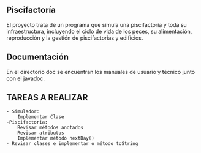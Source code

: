 ## Piscifactoría

El proyecto trata de un programa que simula una piscifactoría y toda su infraestructura, incluyendo el ciclo de vida de los peces, su alimentación, reproducción y la gestión de piscifactorías y edificios.


## Documentación

En el directorio doc se encuentran los manuales de usuario y técnico junto con el javadoc.

## TAREAS A REALIZAR
    - Simulador:
        Implementar Clase
    -Piscifactoria:
        Revisar métodos anotados
        Revisar atributos
        Implementar método nextDay()
    - Revisar clases e implementar o método toString